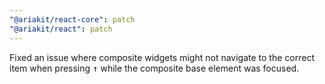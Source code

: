 ```yaml
---
"@ariakit/react-core": patch
"@ariakit/react": patch
---
```


Fixed an issue where composite widgets might not navigate to the correct item when pressing <kbd>↑</kbd> while the composite base element was focused.
